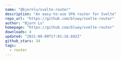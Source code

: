 ```yaml
---
name: "@bjornlu/svelte-router"
description: "An easy-to-use SPA router for Svelte"
repo_url: "https://github.com/bluwy/svelte-router"
author: "Bjorn Lu"
homepage: "https://github.com/bluwy/svelte-router"
downloads: 4
updated: "2021-09-09T17:01:16.692Z"
github_stars: 34
tags: 
  - router
---
```

